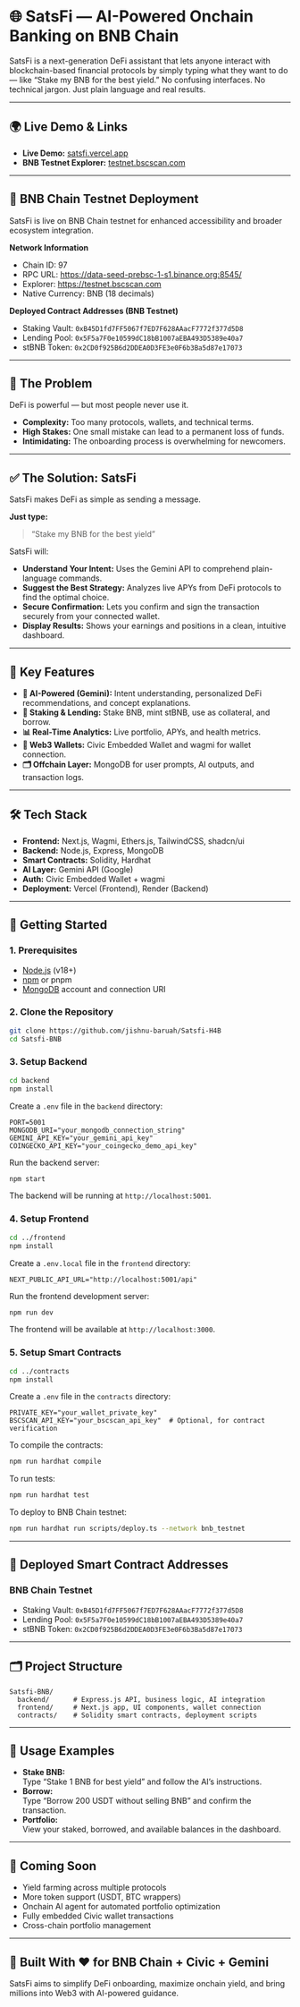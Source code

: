 # 🌐 SatsFi — AI-Powered Onchain Banking on BNB Chain

SatsFi is a next-generation DeFi assistant that lets anyone interact with blockchain-based financial protocols by simply typing what they want to do — like “Stake my BNB for the best yield.”
No confusing interfaces. No technical jargon. Just plain language and real results.

---

## 🌍 Live Demo & Links

- **Live Demo:** [satsfi.vercel.app](https://satsfi.vercel.app/)
- **BNB Testnet Explorer:** [testnet.bscscan.com](https://testnet.bscscan.com)

---

## 🔄 BNB Chain Testnet Deployment

SatsFi is live on BNB Chain testnet for enhanced accessibility and broader ecosystem integration.

**Network Information**
- Chain ID: 97
- RPC URL: https://data-seed-prebsc-1-s1.binance.org:8545/
- Explorer: https://testnet.bscscan.com
- Native Currency: BNB (18 decimals)

**Deployed Contract Addresses (BNB Testnet)**
- Staking Vault: `0xB45D1fd7FF5067f7ED7F628AAacF7772f377d5D8`
- Lending Pool: `0x5F5a7F0e10599dC18bB1007aEBA493D5389e40a7`
- stBNB Token: `0x2CD0f925B6d2DDEA0D3FE3e0F6b3Ba5d87e17073`

---

## 🚨 The Problem

DeFi is powerful — but most people never use it.
- **Complexity:** Too many protocols, wallets, and technical terms.
- **High Stakes:** One small mistake can lead to a permanent loss of funds.
- **Intimidating:** The onboarding process is overwhelming for newcomers.

---

## ✅ The Solution: SatsFi

SatsFi makes DeFi as simple as sending a message.

**Just type:**  
> “Stake my BNB for the best yield”

SatsFi will:
- **Understand Your Intent:** Uses the Gemini API to comprehend plain-language commands.
- **Suggest the Best Strategy:** Analyzes live APYs from DeFi protocols to find the optimal choice.
- **Secure Confirmation:** Lets you confirm and sign the transaction securely from your connected wallet.
- **Display Results:** Shows your earnings and positions in a clean, intuitive dashboard.

---

## 🚀 Key Features

- **🧠 AI-Powered (Gemini):** Intent understanding, personalized DeFi recommendations, and concept explanations.
- **💸 Staking & Lending:** Stake BNB, mint stBNB, use as collateral, and borrow.
- **📊 Real-Time Analytics:** Live portfolio, APYs, and health metrics.
- **🔗 Web3 Wallets:** Civic Embedded Wallet and wagmi for wallet connection.
- **🗂️ Offchain Layer:** MongoDB for user prompts, AI outputs, and transaction logs.

---

## 🛠️ Tech Stack

- **Frontend:** Next.js, Wagmi, Ethers.js, TailwindCSS, shadcn/ui
- **Backend:** Node.js, Express, MongoDB
- **Smart Contracts:** Solidity, Hardhat
- **AI Layer:** Gemini API (Google)
- **Auth:** Civic Embedded Wallet + wagmi
- **Deployment:** Vercel (Frontend), Render (Backend)

---

## 🏁 Getting Started

### 1. Prerequisites
- [Node.js](https://nodejs.org/en/) (v18+)
- [npm](https://nodejs.org/en/) or pnpm
- [MongoDB](https://www.mongodb.com/try/download/community) account and connection URI

### 2. Clone the Repository
```bash
git clone https://github.com/jishnu-baruah/Satsfi-H4B
cd Satsfi-BNB
```

### 3. Setup Backend
```bash
cd backend
npm install
```
Create a `.env` file in the `backend` directory:
```env
PORT=5001
MONGODB_URI="your_mongodb_connection_string"
GEMINI_API_KEY="your_gemini_api_key"
COINGECKO_API_KEY="your_coingecko_demo_api_key"
```
Run the backend server:
```bash
npm start
```
The backend will be running at `http://localhost:5001`.

### 4. Setup Frontend
```bash
cd ../frontend
npm install
```
Create a `.env.local` file in the `frontend` directory:
```env
NEXT_PUBLIC_API_URL="http://localhost:5001/api"
```
Run the frontend development server:
```bash
npm run dev
```
The frontend will be available at `http://localhost:3000`.

### 5. Setup Smart Contracts
```bash
cd ../contracts
npm install
```
Create a `.env` file in the `contracts` directory:
```env
PRIVATE_KEY="your_wallet_private_key"
BSCSCAN_API_KEY="your_bscscan_api_key"  # Optional, for contract verification
```
To compile the contracts:
```bash
npm run hardhat compile
```
To run tests:
```bash
npm run hardhat test
```
To deploy to BNB Chain testnet:
```bash
npm run hardhat run scripts/deploy.ts --network bnb_testnet
```

---

## 📝 Deployed Smart Contract Addresses

### BNB Chain Testnet
- Staking Vault: `0xB45D1fd7FF5067f7ED7F628AAacF7772f377d5D8`
- Lending Pool: `0x5F5a7F0e10599dC18bB1007aEBA493D5389e40a7`
- stBNB Token: `0x2CD0f925B6d2DDEA0D3FE3e0F6b3Ba5d87e17073`

---

## 🗂 Project Structure

```
Satsfi-BNB/
  backend/      # Express.js API, business logic, AI integration
  frontend/     # Next.js app, UI components, wallet connection
  contracts/    # Solidity smart contracts, deployment scripts
```

---

## 🧪 Usage Examples

- **Stake BNB:**  
  Type “Stake 1 BNB for best yield” and follow the AI’s instructions.
- **Borrow:**  
  Type “Borrow 200 USDT without selling BNB” and confirm the transaction.
- **Portfolio:**  
  View your staked, borrowed, and available balances in the dashboard.

---

## 📌 Coming Soon

- Yield farming across multiple protocols
- More token support (USDT, BTC wrappers)
- Onchain AI agent for automated portfolio optimization
- Fully embedded Civic wallet transactions
- Cross-chain portfolio management

---

## 🙌 Built With ❤️ for BNB Chain + Civic + Gemini

SatsFi aims to simplify DeFi onboarding, maximize onchain yield, and bring millions into Web3 with AI-powered guidance.